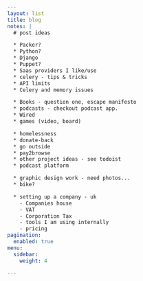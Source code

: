 ```yaml
---
layout: list
title: blog
notes: |
  # post ideas

  * Packer?
  * Python?
  * Django
  * Puppet?
  * Saas providers I like/use
  * celery - tips & tricks
  * API limits
  * Celery and memory issues

  * Books - question one, escape manifesto
  * podcasts - checkout podcast app.
  * Wired
  * games (video, board)

  * homelessness
  * donate-back
  * go outside
  * pay2browse
  * other project ideas - see todoist
  * podcast platform

  * graphic design work - need photos...
  * bike?

  * setting up a company - uk
    - Companies house
    - VAT
    - Corporation Tax
    - tools I am using internally
    - pricing
pagination:
  enabled: true
menu:
  sidebar:
    weight: 4

---
```


